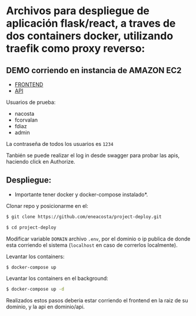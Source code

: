 # Archivos para despliegue de aplicación flask/react, a traves de dos containers docker, utilizando traefik como proxy reverso:

## DEMO corriendo en instancia de AMAZON EC2

* [FRONTEND](http://54.94.217.113/)
* [API](http://54.94.217.113/api/doc)

Usuarios de prueba:
* nacosta
* fcorvalan
* fdiaz
* admin

La contraseña de todos los usuarios es `1234`

Tanbién se puede realizar el log in desde swagger para probar las apis, haciendo click en Authorize.

## Despliegue:
 
* Importante tener docker y docker-compose instalado*.

Clonar repo y posicionarme en el: 
```bash
$ git clone https://github.com/eneacosta/project-deploy.git

$ cd project-deploy
```

Modificar variable `DOMAIN`  archivo `.env`, por el dominio o ip publica de donde esta corriendo el sistema (`localhost` en caso de correrlos localmente).

Levantar los containers: 
```bash
$ docker-compose up
```

Levantar los containers en el background: 
```bash
$ docker-compose up -d
```

Realizados estos pasos deberia estar corriendo el frontend en la raiz de su dominio, y la api en dominio/api.
